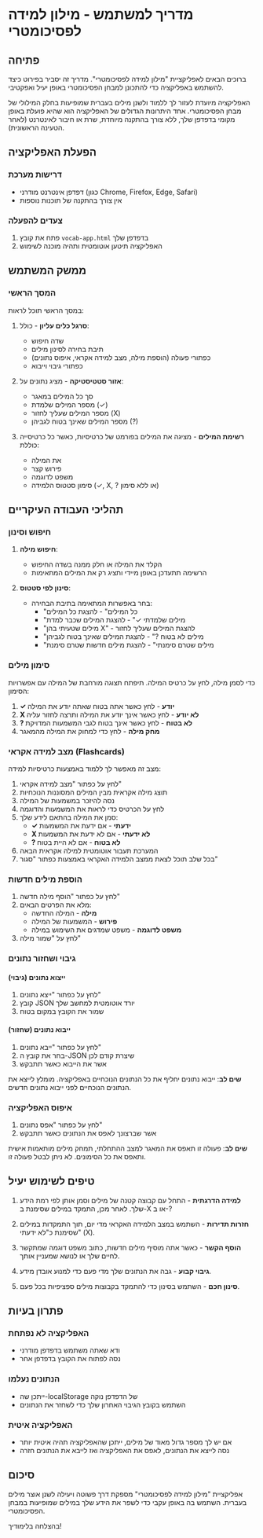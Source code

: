 # מדריך למשתמש - מילון למידה לפסיכומטרי

## פתיחה

ברוכים הבאים לאפליקציית "מילון למידה לפסיכומטרי". מדריך זה יסביר בפירוט כיצד להשתמש באפליקציה כדי להתכונן למבחן הפסיכומטרי באופן יעיל ואפקטיבי.

האפליקציה מיועדת לעזור לך ללמוד ולשנן מילים בעברית שמופיעות בחלק המילולי של מבחן הפסיכומטרי. אחד היתרונות הגדולים של האפליקציה הוא שהיא פועלת באופן מקומי בדפדפן שלך, ללא צורך בהתקנה מיוחדת, שרת או חיבור לאינטרנט (לאחר הטעינה הראשונית).

## הפעלת האפליקציה

### דרישות מערכת
- דפדפן אינטרנט מודרני (כגון Chrome, Firefox, Edge, Safari)
- אין צורך בהתקנה של תוכנות נוספות

### צעדים להפעלה
1. פתח את קובץ `vocab-app.html` בדפדפן שלך
2. האפליקציה תיטען אוטומטית ותהיה מוכנה לשימוש

## ממשק המשתמש

### המסך הראשי

במסך הראשי תוכל לראות:

1. **סרגל כלים עליון** - כולל:
   - שדה חיפוש
   - תיבת בחירה לסינון מילים
   - כפתורי פעולה (הוספת מילה, מצב למידה אקראי, איפוס נתונים)
   - כפתורי גיבוי וייבוא

2. **אזור סטטיסטיקה** - מציג נתונים על:
   - סך כל המילים במאגר
   - מספר המילים שלמדת (✓)
   - מספר המילים שעליך לחזור (X)
   - מספר המילים שאינך בטוח לגביהן (?)

3. **רשימת המילים** - מציגה את המילים בפורמט של כרטיסיות, כאשר כל כרטיסייה כוללת:
   - את המילה
   - פירוש קצר
   - משפט לדוגמה
   - סימון סטטוס הלמידה (✓, X, ? או ללא סימון)

## תהליכי העבודה העיקריים

### חיפוש וסינון

1. **חיפוש מילה**:
   - הקלד את המילה או חלק ממנה בשדה החיפוש
   - הרשימה תתעדכן באופן מיידי ותציג רק את המילים המתאימות

2. **סינון לפי סטטוס**:
   - בחר באפשרות המתאימה בתיבת הבחירה:
     - "כל המילים" - להצגת כל המילים
     - "מילים שלמדתי ✓" - להצגת המילים שכבר למדת
     - "מילים שטעיתי בהן X" - להצגת המילים שעליך לחזור
     - "מילים לא בטוח ?" - להצגת המילים שאינך בטוח לגביהן
     - "מילים שטרם סימנתי" - להצגת מילים חדשות שטרם סימנת

### סימון מילים

כדי לסמן מילה, לחץ על כרטיס המילה. תיפתח תצוגה מורחבת של המילה עם אפשרויות הסימון:

1. **✓ יודע** - לחץ כאשר אתה בטוח שאתה יודע את המילה
2. **X לא יודע** - לחץ כאשר אינך יודע את המילה ותרצה לחזור עליה
3. **? לא בטוח** - לחץ כאשר אינך בטוח לגבי המשמעות המדויקת
4. **מחק מילה** - לחץ כדי למחוק את המילה מהמאגר

### מצב למידה אקראי (Flashcards)

מצב זה מאפשר לך ללמוד באמצעות כרטיסיות למידה:

1. לחץ על כפתור "מצב למידה אקראי"
2. תוצג מילה אקראית מבין המילים המסוננות הנוכחיות
3. נסה להיזכר במשמעות של המילה
4. לחץ על הכרטיס כדי לראות את המשמעות והדוגמה
5. סמן את המילה בהתאם לידע שלך:
   - **✓ ידעתי** - אם ידעת את המשמעות
   - **X לא ידעתי** - אם לא ידעת את המשמעות
   - **? לא בטוח** - אם לא היית בטוח
6. המערכת תעבור אוטומטית למילה אקראית הבאה
7. בכל שלב תוכל לצאת ממצב הלמידה האקראי באמצעות כפתור "סגור"

### הוספת מילים חדשות

1. לחץ על כפתור "הוסף מילה חדשה"
2. מלא את הפרטים הבאים:
   - **מילה** - המילה החדשה
   - **פירוש** - המשמעות של המילה
   - **משפט לדוגמה** - משפט שמדגים את השימוש במילה
3. לחץ על "שמור מילה"

### גיבוי ושחזור נתונים

#### ייצוא נתונים (גיבוי)
1. לחץ על כפתור "ייצא נתונים"
2. קובץ JSON יורד אוטומטית למחשב שלך
3. שמור את הקובץ במקום בטוח

#### ייבוא נתונים (שחזור)
1. לחץ על כפתור "ייבא נתונים"
2. בחר את קובץ ה-JSON שיצרת קודם לכן
3. אשר את הייבוא כאשר תתבקש

**שים לב**: ייבוא נתונים יחליף את כל הנתונים הנוכחיים באפליקציה. מומלץ לייצא את הנתונים הנוכחיים לפני ייבוא נתונים חדשים.

### איפוס האפליקציה

1. לחץ על כפתור "אפס נתונים"
2. אשר שברצונך לאפס את הנתונים כאשר תתבקש

**שים לב**: פעולה זו תאפס את המאגר למצב ההתחלתי, תמחק מילים מותאמות אישית ותאפס את כל הסימונים. לא ניתן לבטל פעולה זו.

## טיפים לשימוש יעיל

1. **למידה הדרגתית** - התחל עם קבוצה קטנה של מילים וסמן אותן לפי רמת הידע שלך. לאחר מכן, התמקד במילים שסימנת ב-X או ב-?

2. **חזרות תדירות** - השתמש במצב הלמידה האקראי מדי יום, תוך התמקדות במילים שסימנת כ"לא ידעתי" (X).

3. **הוסף הקשר** - כאשר אתה מוסיף מילים חדשות, כתוב משפט דוגמה שמתקשר לחיים שלך או לנושא שמעניין אותך.

4. **גיבוי קבוע** - גבה את הנתונים שלך מדי פעם כדי למנוע אובדן מידע.

5. **סינון חכם** - השתמש בסינון כדי להתמקד בקבוצות מילים ספציפיות בכל פעם.

## פתרון בעיות

### האפליקציה לא נפתחת
- ודא שאתה משתמש בדפדפן מודרני
- נסה לפתוח את הקובץ בדפדפן אחר

### הנתונים נעלמו
- ייתכן שה-localStorage של הדפדפן נוקה
- השתמש בקובץ הגיבוי האחרון שלך כדי לשחזר את הנתונים

### האפליקציה איטית
- אם יש לך מספר גדול מאוד של מילים, ייתכן שהאפליקציה תהיה איטית יותר
- נסה לייצא את הנתונים, לאפס את האפליקציה ואז לייבא את הנתונים חזרה

## סיכום

אפליקציית "מילון למידה לפסיכומטרי" מספקת דרך פשוטה ויעילה לשנן אוצר מילים בעברית. השתמש בה באופן עקבי כדי לשפר את הידע שלך במילים שמופיעות במבחן הפסיכומטרי.

בהצלחה בלימודיך!